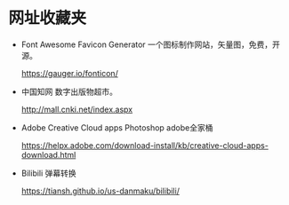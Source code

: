 # 网址收藏夹

* Font Awesome Favicon Generator 一个图标制作网站，矢量图，免费，开源。

    https://gauger.io/fonticon/


* 中国知网 数字出版物超市。

    http://mall.cnki.net/index.aspx

* Adobe Creative Cloud apps Photoshop adobe全家桶

    https://helpx.adobe.com/download-install/kb/creative-cloud-apps-download.html

* Bilibili 弹幕转换

    https://tiansh.github.io/us-danmaku/bilibili/

